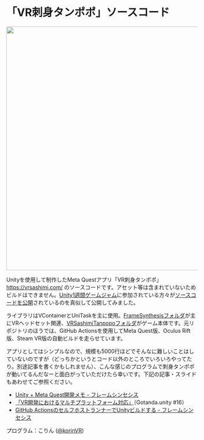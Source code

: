 # 「VR刺身タンポポ」ソースコード

<img src="https://user-images.githubusercontent.com/882466/120896471-b9b6fc00-c65c-11eb-8bf9-46e6f5d82b51.jpg" width="640">

Unityを使用して制作したMeta Questアプリ「VR刺身タンポポ」 https://vrsashimi.com/ のソースコードです。アセット等は含まれていないためビルドはできません。[Unity1週間ゲームジャム](https://unityroom.com/unity1weeks)に参加されている方々が[ソースコードを公開](https://blog.naichilab.com/entry/2020/08/30/112346)されているのを真似して公開してみました。

ライブラリはVContainerとUniTaskを主に使用。[FrameSynthesisフォルダ](https://github.com/korinVR/VRSashimiTanpopoSource/tree/main/Assets/FrameSynthesis)が主にVRヘッドセット関連、[VRSashimiTanpopoフォルダ](https://github.com/korinVR/VRSashimiTanpopoSource/tree/main/Assets/VRSashimiTanpopo)がゲーム本体です。元リポジトリのほうでは、GitHub Actionsを使用してMeta Quest版、Oculus Rift版、Steam VR版の自動ビルドを走らせています。

アプリとしてはシンプルなので、規模も5000行ほどでそんなに難しいことはしていないのですが（どっちかというとコード以外のところでいろいろやってたり。別途記事を書くかもしれません）、こんな感じのプログラムで刺身タンポポが動いてるんだなーと面白がっていただけたら幸いです。下記の記事・スライドもあわせてご参照ください。

- [Unity \+ Meta Quest開発メモ \- フレームシンセシス](https://tech.framesynthesis.co.jp/unity/metaquest/)
- [「VR開発におけるマルチプラットフォーム対応」](https://docs.google.com/presentation/d/e/2PACX-1vRamEOhM7Zk-mkZRYiUAFZsiOlAt8vRN98x00-e-CZ4C45cVI4MAC_lqmpVfytaAfXi4FyBcX8_4SvO/pub?slide=id.g74f9420c67_0_1314)（Gotanda.unity #16）
- [GitHub ActionsのセルフホストランナーでUnityビルドする \- フレームシンセシス](https://tech.framesynthesis.co.jp/github/actions-unity/)

プログラム：こりん ([@korinVR](https://x.com/korinVR))
